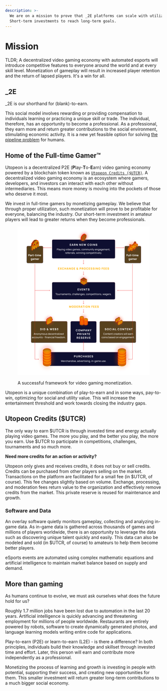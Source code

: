 ```yaml
---
description: >-
  We are on a mission to prove that _2E platforms can scale with utilization.
  Short-term investments to reach long-term goals.
---
```


# Mission

TLDR; A decentralized video gaming economy with automated esports will introduce competitive features to everyone around the world and at every skill level. Monetization of gameplay will result in increased player retention and the return of lapsed players. It's a win for all.

## \_2E

\_2E is our shorthand for (blank)-to-earn.&#x20;

This social model involves rewarding or providing compensation to individuals learning or practicing a unique skill or trade. The individual, therefore, has an opportunity to become a professional. As a professional, they earn more and return greater contributions to the social environment, stimulating economic activity. It is a new yet feasible option for solving [the pipeline problem](../#the-pipeline-problem) for humans.&#x20;

## Home of the Full-time Gamer™

Utopeon is a decentralized P2E (**P**lay-**T**o-**E**arn) video gaming economy powered by a blockchain token known as [`Utopeon Credits ($UTCR)`](usdutcr/). A decentralized video gaming economy is an ecosystem where gamers, developers, and investors can interact with each other without intermediaries. This means more money is moving into the pockets of those who deserve it most.

We invest in full-time gamers by monetizing gameplay. We believe that through proper utilization, such monetization will prove to be profitable for everyone, balancing the industry. Our short-term investment in amateur players will lead to greater returns when they become professionals.&#x20;

<figure><img src="../.gitbook/assets/image (2).png" alt=""><figcaption><p>A successful framework for video gaming monetization.</p></figcaption></figure>

Utopeon is a unique combination of play-to-earn and in some ways, pay-to-win, optimizing for social and utility value. This will increase the entertainment threshold and work towards closing the industry gaps.

## Utopeon Credits ($UTCR)

The only way to earn $UTCR is through invested time and energy actually playing video games. The more you play, and the better you play, the more you earn. Use $UTCR to participate in competitions, challenges, tournaments and so much more.&#x20;

**Need more credits for an action or activity?**&#x20;

Utopeon only gives and receives credits, it does not buy or sell credits. Credits can be purchased from other players selling on the market. Transactions on the platform are facilitated for a small fee (in $UTCR, of course). This fee changes slightly based on volume. Exchange, processing, and moderation fees return value to the organization and effectively remove credits from the market. This private reserve is reused for maintenance and growth.

### Software and Data

An overlay software quietly monitors gameplay, collecting and analyzing in-game data. As in-game data is gathered across thousands of games and millions of players worldwide, there is an opportunity to leverage the data such as discovering unique talent quickly and easily. This data can also be modeled and sold (in $UTCR, of course) to amateurs to help them become better players.

eSports events are automated using complex mathematic equations and artificial intelligence to maintain market balance based on supply and demand.

## More than gaming

As humans continue to evolve, we must ask ourselves what does the future hold for us?&#x20;

Roughly 1.7 million jobs have been lost due to automation in the last 20 years. Artificial intelligence is quickly advancing and threatening employment for millions of people worldwide. Restaurants are entirely powered by robots, software to create dynamically generated photos, and language learning models writing entire code for applications.

Play-to-earn (P2E) or learn-to-earn (L2E) - is there a difference? In both principles, individuals build their knowledge and skillset through invested time and effort. Later, this person will earn and contribute more independently as a professional.

Monetizing the process of learning and growth is investing in people with potential, supporting their success, and creating new opportunities for them. This smaller investment will return greater long-term contributions to a much bigger social economy.&#x20;
